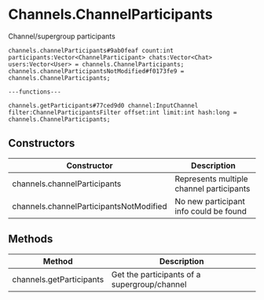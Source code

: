 # Channels.ChannelParticipants
Channel/supergroup participants

```
channels.channelParticipants#9ab0feaf count:int participants:Vector<ChannelParticipant> chats:Vector<Chat> users:Vector<User> = channels.ChannelParticipants;
channels.channelParticipantsNotModified#f0173fe9 = channels.ChannelParticipants;

---functions---

channels.getParticipants#77ced9d0 channel:InputChannel filter:ChannelParticipantsFilter offset:int limit:int hash:long = channels.ChannelParticipants;
```

## Constructors
| Constructor | Description |
| ---- | ----------- |
| channels.channelParticipants | Represents multiple channel participants |
| channels.channelParticipantsNotModified | No new participant info could be found |


## Methods
| Method | Description |
| ---- | ----------- |
| channels.getParticipants | Get the participants of a supergroup/channel |


